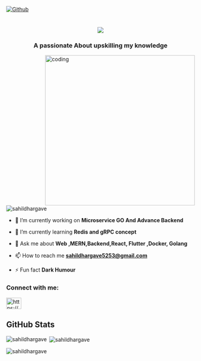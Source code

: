 [![Github](https://img.shields.io/github/followers/sahildhargave?label=Follow&style=social)](https://github.com/sahildhargave)

<h1 align="center">
  <a href="https://git.io/typing-svg">
    <img src="https://readme-typing-svg.herokuapp.com/?lines=Hello,+There!+👋;This+is+Sahil+Dhargave...;Nice+to+meet+you!&center=true&size=25">
  </a>
 

</h1>

<h3 align="center">A passionate About upskilling my knowledge</h3>
   <img align="right" alt="coding" width="400" src="https://user-images.githubusercontent.com/55389276/140866485-8fb1c876-9a8f-4d6a-98dc-08c4981eaf70.gif">
<p align="left"> <img src="https://komarev.com/ghpvc/?username=sahildhargave&label=Profile%20views&color=0e75b6&style=flat" alt="sahildhargave" /> </p>

- 🔭 I’m currently working on **Microservice GO And Advance Backend**

- 🌱 I’m currently learning **Redis and gRPC concept**

- 💬 Ask me about **Web ,MERN,Backend,React, Flutter ,Docker, Golang**

- 📫 How to reach me **sahildhargave5253@gmail.com**

- ⚡ Fun fact **Dark Humour**

<h3 align="left">Connect with me:</h3>
<p align="left">
<a href="https://linkedin.com/in/https://www.linkedin.com/in/sahil-dhargave-b4a0b7230/" target="blank"><img align="center" src="https://raw.githubusercontent.com/rahuldkjain/github-profile-readme-generator/master/src/images/icons/Social/linked-in-alt.svg" alt="https://www.linkedin.com/in/sahil-dhargave-b4a0b7230/" height="30" width="40" /></a>
</p>


<p>


<h2>GitHub Stats</h2>
<p><img align="left" src="https://github-readme-stats.vercel.app/api/top-langs?username=sahildhargave&show_icons=true&locale=en&layout=compact" alt="sahildhargave" /></p>

<p>&nbsp;<img align="center" src="https://github-readme-stats.vercel.app/api?username=sahildhargave&show_icons=true&locale=en" alt="sahildhargave" /></p>




<p><img align="center" src="https://github-readme-streak-stats.herokuapp.com/?user=sahildhargave&" alt="sahildhargave" /></p>

</p>




<!-- Nothing weird to see here -->
